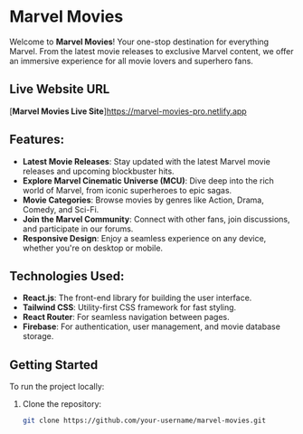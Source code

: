 # Marvel Movies

Welcome to **Marvel Movies**! Your one-stop destination for everything Marvel. From the latest movie releases to exclusive Marvel content, we offer an immersive experience for all movie lovers and superhero fans.

## Live Website URL
[**Marvel Movies Live Site**]https://marvel-movies-pro.netlify.app

## Features:
- **Latest Movie Releases**: Stay updated with the latest Marvel movie releases and upcoming blockbuster hits.
- **Explore Marvel Cinematic Universe (MCU)**: Dive deep into the rich world of Marvel, from iconic superheroes to epic sagas.
- **Movie Categories**: Browse movies by genres like Action, Drama, Comedy, and Sci-Fi.
- **Join the Marvel Community**: Connect with other fans, join discussions, and participate in our forums.
- **Responsive Design**: Enjoy a seamless experience on any device, whether you're on desktop or mobile.

## Technologies Used:
- **React.js**: The front-end library for building the user interface.
- **Tailwind CSS**: Utility-first CSS framework for fast styling.
- **React Router**: For seamless navigation between pages.
- **Firebase**: For authentication, user management, and movie database storage.

## Getting Started

To run the project locally:

1. Clone the repository:
   ```bash
   git clone https://github.com/your-username/marvel-movies.git
